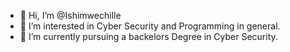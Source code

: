 - 👋 Hi, I’m @Ishimwechille
- 👀 I’m interested in Cyber Security and Programming in general.
- 🌱 I’m currently pursuing a backelors Degree in Cyber Security.

<!---
Ishimwechille/Ishimwechille is a ✨ special ✨ repository because its `README.md` (this file) appears on your GitHub profile.
You can click the Preview link to take a look at your changes.
--->
